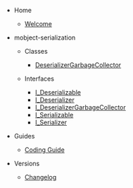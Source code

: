 - Home

  - [Welcome](/)

- mobject-serialization

  - Classes

    - [DeserializerGarbageCollector](DeserializerGarbageCollector.md)

  - Interfaces

    - [I_Deserializable](I_Deserializable.md)
    - [I_Deserializer](I_Deserializer.md)
    - [I_DeserializerGarbageCollector](I_DeserializerGarbageCollector.md)
    - [I_Serializable](I_Serializable.md)
    - [I_Serializer](I_Serializer.md)

- Guides

  - [Coding Guide](https://mobject-dev-team.github.io/mobject-coding-convention/#/)

- Versions

  - [Changelog](changelog.md)
